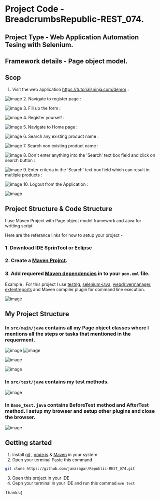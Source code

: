 # Project Code - BreadcrumbsRepublic-REST_074.
## Project Type - Web Application Automation Tesing with Selenium.
## Framework details - Page object model.
## Scop
1. Visit the web application https://tutorialsninja.com/demo/ :
   
![image](https://github.com/user-attachments/assets/1dc34de1-0fd3-4cd4-9b0e-c78797e2f903)
2. Navigate to register page :
   
![image](https://github.com/user-attachments/assets/ab420571-4a88-440f-b586-6bb9f8d876c6)
3. Fill up the form :

![image](https://github.com/user-attachments/assets/85f31e11-3041-4a22-b969-67518a62e134)
4. Register yourself :

![image](https://github.com/user-attachments/assets/4a4d7cbc-f933-44b5-af4b-08091620a26c)
5. Navigate to Home page :

![image](https://github.com/user-attachments/assets/abbf4832-e795-44c0-a979-626346df9e58)
6. Search any existing product name :

![image](https://github.com/user-attachments/assets/1cd57cbc-43d9-4d03-912b-57e7afbbb627)
7. Search non existing product name :

![image](https://github.com/user-attachments/assets/dfc3c226-8675-4915-8b21-bb3e1505edb7)
8. Don't enter anything into the 'Search' text box field and click on search button :

![image](https://github.com/user-attachments/assets/0545c4be-9436-4bf0-b36e-9c400ac61176)
9. Enter criteria in the 'Search' text box field which can result in mutliple products :

![image](https://github.com/user-attachments/assets/53e5094a-3e1f-45cb-91c9-fc3e7c7d531a)
10. Logout from the Application :

![image](https://github.com/user-attachments/assets/10dffb35-9e13-4f09-9782-d130c11d3105)
## Project Structure & Code Structure
I use Maven Project with Page object model framework and Java for writting script

Here are the referance links for how to setup your project - 
### 1. Download IDE [SprinTool](https://spring.io/tools) or [Eclipse](https://www.eclipse.org/downloads/)
### 2. Create a [Maven Projrct](https://medium.com/@leninstalinesec/benefits-of-maven-for-java-developers-8083f9d33665#:~:text=Maven%20project%20enforces%20a%20standard,src%2Fmain%2Ftest%20folder.).
### 3. Add requered [Maven dependencies](https://mvnrepository.com/) in to your  ```pom.xml``` file.

Example : For this project I use [testng](https://mvnrepository.com/artifact/org.testng/testng/7.7.1), [selenium-java](https://mvnrepository.com/artifact/org.seleniumhq.selenium/selenium-java/4.22.0), [webdrivermanager](https://mvnrepository.com/artifact/io.github.bonigarcia/webdrivermanager/5.8.0), [extentreports](https://mvnrepository.com/artifact/com.aventstack/extentreports/5.0.9) and Maven compiler plugin for command line execution.

![image](https://github.com/user-attachments/assets/a0f2829e-6754-497e-82e5-1d9bea0a891f)

## My Project Structure
### In ```src/main/java``` contains all my Page object classes where I mentions all the steps or tasks that mentioned in the requerment.

![image](https://github.com/user-attachments/assets/624f35a0-4234-4eb4-bbe4-7b87377b4bd5)
![image](https://github.com/user-attachments/assets/1a0d7977-ea22-449f-b370-ccebf26c4414)

![image](https://github.com/user-attachments/assets/29da4d28-6776-4ae9-8763-4ec7e150edfd)

![image](https://github.com/user-attachments/assets/2d22ffab-5533-448d-91a9-7a51a702d6c7)
### In ```src/test/java``` contains my test methods.

![image](https://github.com/user-attachments/assets/2f5683d2-1cd7-4424-a87e-3224e162ee24)
### In ```Base_test.java``` contains BeforeTest method and AfterTest method. I setup my browser and setup other plugins and close the browser.

![image](https://github.com/user-attachments/assets/a3f6e7f6-a1ce-43e5-86fe-eb2c2d67beb2)

## Getting started
1. Install [git](https://www.git-scm.com/) , [node.js](https://nodejs.org/en) & [Maven](https://maven.apache.org/download.cgi) in your system.
2. Open your terminal
Paste this command
```bash
git clone https://github.com/janasagar/Republic-REST_074.git
```
3. Open this project in your IDE
4. Oepn your terminal in your IDE and run this commad ```mvn test```


Thanks:)





